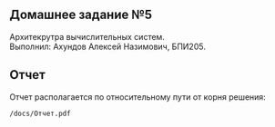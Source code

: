 ## Домашнее задание №5
Архитекрутра вычислительных систем.  
Выполнил: Ахундов Алексей Назимович, БПИ205.

## Отчет
Отчет располагается по относительному пути от корня решения:
```text
/docs/Отчет.pdf
```